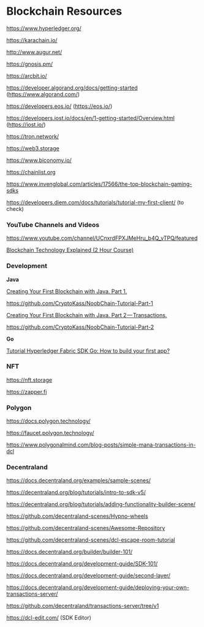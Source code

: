 # Blockchain Resources

https://www.hyperledger.org/

https://karachain.io/

http://www.augur.net/

https://gnosis.pm/

https://arcbit.io/

https://developer.algorand.org/docs/getting-started (https://www.algorand.com/)

https://developers.eos.io/ (https://eos.io/)

https://developers.iost.io/docs/en/1-getting-started/Overview.html (https://iost.io/)

https://tron.network/

https://web3.storage

https://www.biconomy.io/

https://chainlist.org

https://www.invenglobal.com/articles/17566/the-top-blockchain-gaming-sdks

https://developers.diem.com/docs/tutorials/tutorial-my-first-client/ (to check)

### YouTube Channels and Videos

https://www.youtube.com/channel/UCnxrdFPXJMeHru_b4Q_vTPQ/featured

[Blockchain Technology Explained (2 Hour Course)](https://www.youtube.com/watch?v=qOVAbKKSH10)

### Development

**Java**

[Creating Your First Blockchain with Java. Part 1.](https://medium.com/programmers-blockchain/create-simple-blockchain-java-tutorial-from-scratch-6eeed3cb03fa)

https://github.com/CryptoKass/NoobChain-Tutorial-Part-1

[Creating Your First Blockchain with Java. Part 2 — Transactions.](https://medium.com/programmers-blockchain/creating-your-first-blockchain-with-java-part-2-transactions-2cdac335e0ce)

https://github.com/CryptoKass/NoobChain-Tutorial-Part-2

**Go**

[Tutorial Hyperledger Fabric SDK Go: How to build your first app?](https://chainhero.io/2017/07/tutorial-build-blockchain-app/)

### NFT

https://nft.storage

https://zapper.fi

### Polygon

https://docs.polygon.technology/

https://faucet.polygon.technology/

https://www.polygonalmind.com/blog-posts/simple-mana-transactions-in-dcl

### Decentraland

https://docs.decentraland.org/examples/sample-scenes/

https://decentraland.org/blog/tutorials/intro-to-sdk-v5/

https://decentraland.org/blog/tutorials/adding-functionality-builder-scene/

https://github.com/decentraland-scenes/Hypno-wheels

https://github.com/decentraland-scenes/Awesome-Repository

https://github.com/decentraland-scenes/dcl-escape-room-tutorial

https://docs.decentraland.org/builder/builder-101/

https://docs.decentraland.org/development-guide/SDK-101/

https://docs.decentraland.org/development-guide/second-layer/

https://docs.decentraland.org/development-guide/deploying-your-own-transactions-server/

https://github.com/decentraland/transactions-server/tree/v1

https://dcl-edit.com/ (SDK Editor)
